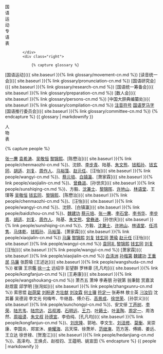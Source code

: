 <div class="bottom">
      <div class="row">
        <div class="col-lg-6 col-md-12 col-12">
          <div class="bottom-box">
            <div class="left">
              <p>国<br>语<br>运<br>动<br>专<br>语<br>表</p>
              
            </div>
            <div class="right">
            
				{% capture glossary %}
[国语运动]({{ site.baseurl }}{% link glossary/movement-cn.md %})
[读音统一会]({{ site.baseurl }}{% link glossary/pronunciation-cn.md %})
[国语研究会]({{ site.baseurl }}{% link glossary/research-cn.md %})
[国语统一筹备会]({{ site.baseurl }}{% link glossary/preparation-cn.md %})
[数人会]({{ site.baseurl }}{% link glossary/persons-cn.md %})
[中国大辞典编纂处]({{ site.baseurl }}{% link glossary/compilation-cn.md %})
[注音符号](https://baike.baidu.com/item/%E6%B1%89%E8%AF%AD%E6%B3%A8%E9%9F%B3%E7%AC%A6%E5%8F%B7/115195)
[国语罗马字](https://baike.baidu.com/item/%E5%9B%BD%E8%AF%AD%E7%BD%97%E9%A9%AC%E5%AD%97/6060641)
[国语推行委员会]({{ site.baseurl }}{% link glossary/committee-cn.md %})
                {% endcapture %}
			   	{{ glossary | markdownify }}
            </div>
          </div>
        </div>
        <div class="col-lg-6 col-md-12 col-12">
          <div class="bottom-box">
            <div class="left">
              <p>人<br>物 <br>表
              </p>
            </div>
            <div class="right">
              <div class="right-scroll">
                {% capture people %}


[张一麐](https://baike.baidu.com/item/张一麐)
[袁希涛](https://baike.baidu.com/item/袁希涛)、[吴敬恒](https://baike.baidu.com/item/吴敬恒)
[黎锦熙](https://baike.baidu.com/item/黎锦熙)、[陈懋治]({{ site.baseurl }}{% link people/chenmaozhi-cn.md %})、沈颐、[李步青](https://baike.baidu.com/item/李步青)、陆基、[朱文熊](https://baike.baidu.com/item/朱文熊)、[钱稻孙](https://baike.baidu.com/item/钱稻孙)、[钱玄同](https://baike.baidu.com/item/钱玄同)、[胡适](https://baike.baidu.com/item/胡适)、[刘复](https://baike.baidu.com/item/刘复)、[周作人](https://baike.baidu.com/item/周作人)、[马裕藻](https://baike.baidu.com/item/马裕藻)、[赵元任](https://baike.baidu.com/item/赵元任)、[汪怡]({{ site.baseurl }}{% link people/wangyi-cn.md %})、[蔡元培](https://baike.baidu.com/item/蔡元培/119206)、[白镇瀛](https://baike.baidu.com/item/白涤洲)、[萧家霖]({{ site.baseurl }}{% link people/xiaojialin-cn.md %})、[曾彝进](https://baike.baidu.com/item/曾彝进)、[孙世庆]({{ site.baseurl }}{% link people/sunshiqing-cn.md %})、方毅、[沈兼士](https://baike.baidu.com/item/沈兼士)、[黎锦晖](https://baike.baidu.com/item/黎锦晖)、[许地山](https://baike.baidu.com/item/许地山)、[林语堂](https://baike.baidu.com/item/林语堂)、王璞等
[吴敬恒](https://baike.baidu.com/item/吴敬恒)
[钱玄同](https://baike.baidu.com/item/钱玄同)、[黎锦熙](https://baike.baidu.com/item/黎锦熙)、[陈懋治]({{ site.baseurl }}{% link people/chenmaozhi-cn.md %})、[汪怡]({{ site.baseurl }}{% link people/wangyi-cn.md %})、沈颐、[白镇瀛]({{ site.baseurl }}{% link people/baidizhou-cn.md %})、[魏建功](https://baike.baidu.com/item/魏建功/1116970)
[蔡元培](https://baike.baidu.com/item/蔡元培/119206)、[张一麐](https://baike.baidu.com/item/张一麐)、[李石曾](https://baike.baidu.com/item/李石曾)、[李书华](https://baike.baidu.com/item/李书华)、[李步青](https://baike.baidu.com/item/李步青)、[胡适](https://baike.baidu.com/item/胡适)、[刘复](https://baike.baidu.com/item/刘复)、[周作人](https://baike.baidu.com/item/周作人)、陆基、[朱文熊](https://baike.baidu.com/item/朱文熊)、[曾彝进](https://baike.baidu.com/item/曾彝进)、[孙世庆]({{ site.baseurl }}{% link people/sunshiqing-cn.md %})、方毅、[沈兼士](https://baike.baidu.com/item/沈兼士)、[许地山](https://baike.baidu.com/item/许地山)、[林语堂](https://baike.baidu.com/item/林语堂)、[任鸿隽](https://baike.baidu.com/item/任鸿隽)、[马体乾](https://baike.baidu.com/item/马体乾)、[钱稻孙](https://baike.baidu.com/item/钱稻孙)、[马裕藻](https://baike.baidu.com/item/马裕藻)、[萧家霖]({{ site.baseurl }}{% link people/xiaojialin-cn.md %})
[马廉](https://baike.baidu.com/item/马廉)
[黎锦熙](https://baike.baidu.com/item/黎锦熙)
[刘复](https://baike.baidu.com/item/刘复)
[钱玄同](https://baike.baidu.com/item/钱玄同)
[萧瑜](https://baike.baidu.com/item/萧瑜)
[赵元任](https://baike.baidu.com/item/赵元任)
[汪怡]({{ site.baseurl }}{% link people/wangyi-cn.md %})
[袁同礼](https://baike.baidu.com/item/袁同礼)
[黎锦熙](https://baike.baidu.com/item/黎锦熙)
[钱玄同](https://baike.baidu.com/item/钱玄同) 
[刘复](https://baike.baidu.com/item/刘复) 
[汪怡]({{ site.baseurl }}{% link people/wangyi-cn.md %})
[萧家霖]({{ site.baseurl }}{% link people/xiaojialin-cn.md %}) 
[白涤洲](https://baike.baidu.com/item/白涤洲)
[孙楷第](https://baike.baidu.com/item/孙楷第) 
[魏建功](https://baike.baidu.com/item/魏建功/1116970)
[王重民](https://baike.baidu.com/item/王重民)
[马廉](https://baike.baidu.com/item/马廉)
张蔚瑜 
[王述达]({{ site.baseurl }}{% link people/wangshuda-cn.md %}) 
崔骥 
王宗鑑 
[徐一士](https://baike.baidu.com/item/徐一士) 
远绍华 
彭望群 
罗林章 
[孔凡均]({{ site.baseurl }}{% link people/kongfanjun-cn.md %})
[王寿康]({{ site.baseurl }}{% link people/wangshoukang-cn.md %}) 
萧杰五 
萧坤 
李寿朋 
孙锐第 
翁秉懿 
赏嘉滨 
赵煜震 
邱学明 
[张洵如]({{ site.baseurl }}{% link people/zhangxunru-cn.md %}) 
索思锟 
[赵荫棠](https://baike.baidu.com/item/赵荫棠) 
[刘盼遂](https://baike.baidu.com/item/刘盼遂)
[方壮猷](https://baike.baidu.com/item/方壮猷) 
[刘汝霖](https://baike.baidu.com/item/刘汝霖) 
[何士骥](https://baike.baidu.com/item/何士骥) 
[符定一](https://baike.baidu.com/item/符定一) 
张寿林
敖士英
[刁汝钧](https://baike.baidu.com/item/刁汝钧)
沈其蕃 
吴德润 
李文光 
何梅岑、牛继昌、傅介石、[高景成](https://baike.baidu.com/item/高景成)、[徐世荣](https://baike.baidu.com/item/徐世荣/1142033)、[孙崇义]({{ site.baseurl }}{% link people/sunchongyi-cn.md %})、安文倬
[丁声树](https://baike.baidu.com/item/丁声树)、[李荣](https://baike.baidu.com/item/李荣/132357)、[陆志韦](https://baike.baidu.com/item/陆志韦)、[陆宗达](https://baike.baidu.com/item/陆宗达)、[吕叔湘](https://baike.baidu.com/item/吕叔湘)、[石明远](https://baike.baidu.com/item/石明远)、[王力](https://baike.baidu.com/item/王力/3888)、[叶籁士](https://baike.baidu.com/item/叶籁士)、[叶圣陶](https://baike.baidu.com/item/叶圣陶)、[周定一](https://baike.baidu.com/item/周定一/5825154)、周浩然、[周祖谟](https://baike.baidu.com/item/周祖谟)、[朱文叔](https://baike.baidu.com/item/朱文叔)
[孙德宣](https://baike.baidu.com/item/孙德宣)、李伯纯、[孔凡均]({{ site.baseurl }}{% link people/kongfanjun-cn.md %})、[刘庆隆](https://baike.baidu.com/item/刘庆隆)、郭地、李文生、[刘洁修](https://baike.baidu.com/item/刘洁修)、[莫衡](https://baike.baidu.com/item/莫衡/5404038)、吴崇康、李国炎、郑宣沐、[单耀海](https://baike.baidu.com/item/单耀海)、吕天琛、徐萧斧、[范继淹](https://baike.baidu.com/item/范继淹)、范方莲、傅婧、姜远、王立达
徐世禄、[贺澹江]({{ site.baseurl }}{% link people/hedanjiang-cn.md %})、高泽均、王焕贞、赵桂钧、王蕴明、姚宣田
                {% endcapture %}
				        {{ people | markdownify }}
              </div>
            </div>
          </div>
        </div>
      </div>
    </div>